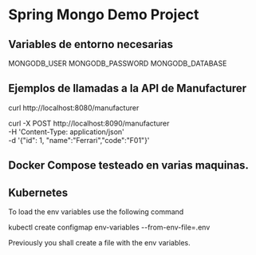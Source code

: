 <h1>Spring Mongo Demo Project</h1>
<h2>Variables de entorno necesarias</h2>
MONGODB_USER
MONGODB_PASSWORD
MONGODB_DATABASE

<h2>Ejemplos de llamadas a la API de Manufacturer</h2>

curl http://localhost:8080/manufacturer

curl -X POST http://localhost:8090/manufacturer \
-H 'Content-Type: application/json' \
-d '{"id": 1, "name":"Ferrari","code":"F01"}'

<h2>Docker Compose testeado en varias maquinas.</h2>

<h2>Kubernetes</h2>

To load the env variables use the following command

kubectl create configmap env-variables --from-env-file=.env

Previously you shall create a file with the env variables.



